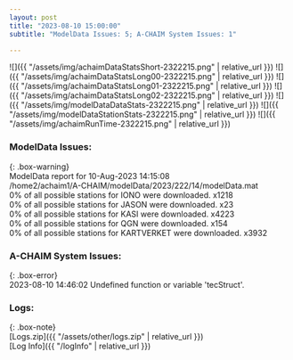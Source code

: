 ```yaml
---
layout: post
title: "2023-08-10 15:00:00"
subtitle: "ModelData Issues: 5; A-CHAIM System Issues: 1"

---
```


![]({{ "/assets/img/achaimDataStatsShort-2322215.png" | relative_url }})
![]({{ "/assets/img/achaimDataStatsLong00-2322215.png" | relative_url }})
![]({{ "/assets/img/achaimDataStatsLong01-2322215.png" | relative_url }})
![]({{ "/assets/img/achaimDataStatsLong02-2322215.png" | relative_url }})
![]({{ "/assets/img/modelDataDataStats-2322215.png" | relative_url }})
![]({{ "/assets/img/modelDataStationStats-2322215.png" | relative_url }})
![]({{ "/assets/img/achaimRunTime-2322215.png" | relative_url }})


### ModelData Issues:  
  
{: .box-warning}  
 ModelData report for 10-Aug-2023 14:15:08   
 /home2/achaim1/A-CHAIM/modelData/2023/222/14/modelData.mat   
 0% of all possible stations for IONO were downloaded. x1218   
 0% of all possible stations for JASON were downloaded. x23   
 0% of all possible stations for KASI were downloaded. x4223   
 0% of all possible stations for QGN were downloaded. x154   
 0% of all possible stations for KARTVERKET were downloaded. x3932   
  
### A-CHAIM System Issues:  
  
{: .box-error}  
2023-08-10 14:46:02 Undefined function or variable 'tecStruct'.  

### Logs:  
  
{: .box-note}  
[Logs.zip]({{ "/assets/other/logs.zip" | relative_url }})  
[Log Info]({{ "/logInfo" | relative_url }})  
